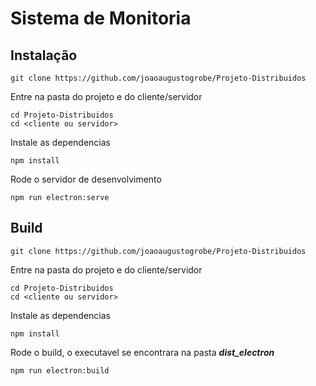 # Sistema de Monitoria



## Instalação 
    git clone https://github.com/joaoaugustogrobe/Projeto-Distribuidos
Entre na pasta do projeto e do cliente/servidor

    cd Projeto-Distribuidos
    cd <cliente ou servidor>
Instale as dependencias

    npm install
Rode o servidor de desenvolvimento

    npm run electron:serve

## Build
    git clone https://github.com/joaoaugustogrobe/Projeto-Distribuidos
Entre na pasta do projeto e do cliente/servidor

    cd Projeto-Distribuidos
    cd <cliente ou servidor>
Instale as dependencias

    npm install
Rode o build, o executavel se encontrara na pasta ***dist_electron***

    npm run electron:build
